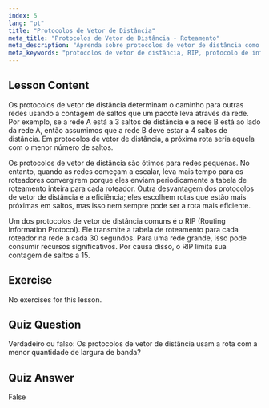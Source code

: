 ```yaml
---
index: 5
lang: "pt"
title: "Protocolos de Vetor de Distância"
meta_title: "Protocolos de Vetor de Distância - Roteamento"
meta_description: "Aprenda sobre protocolos de vetor de distância como o RIP, como eles funcionam e suas limitações para o roteamento de rede. Entenda a contagem de saltos e a eficiência da rede."
meta_keywords: "protocolos de vetor de distância, RIP, protocolo de informação de roteamento, contagem de saltos, roteamento de rede, rede Linux, guia para iniciantes, tutorial"
---
```


## Lesson Content

Os protocolos de vetor de distância determinam o caminho para outras redes usando a contagem de saltos que um pacote leva através da rede. Por exemplo, se a rede A está a 3 saltos de distância e a rede B está ao lado da rede A, então assumimos que a rede B deve estar a 4 saltos de distância. Em protocolos de vetor de distância, a próxima rota seria aquela com o menor número de saltos.

Os protocolos de vetor de distância são ótimos para redes pequenas. No entanto, quando as redes começam a escalar, leva mais tempo para os roteadores convergirem porque eles enviam periodicamente a tabela de roteamento inteira para cada roteador. Outra desvantagem dos protocolos de vetor de distância é a eficiência; eles escolhem rotas que estão mais próximas em saltos, mas isso nem sempre pode ser a rota mais eficiente.

Um dos protocolos de vetor de distância comuns é o RIP (Routing Information Protocol). Ele transmite a tabela de roteamento para cada roteador na rede a cada 30 segundos. Para uma rede grande, isso pode consumir recursos significativos. Por causa disso, o RIP limita sua contagem de saltos a 15.

## Exercise

No exercises for this lesson.

## Quiz Question

Verdadeiro ou falso: Os protocolos de vetor de distância usam a rota com a menor quantidade de largura de banda?

## Quiz Answer

False
